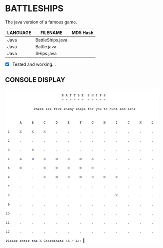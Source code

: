 # BATTLESHIPS
The java version of a famous game.

| LANGUAGE | FILENAME | MD5 Hash |
|------    |------    | -------  |
| Java | BattleShips.java |  |
| Java | Battle.java |  |
| Java | SHips.java | |

- [x] Tested and working...

## CONSOLE DISPLAY
![Screenshot](BS.PNG)
